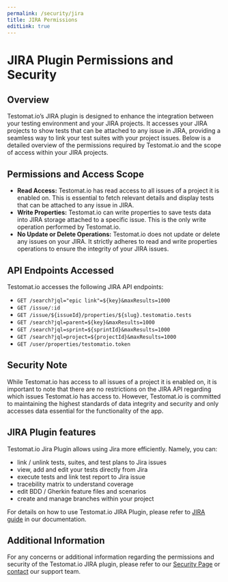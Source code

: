 ```yaml
---
permalink: /security/jira
title: JIRA Permissions
editLink: true
---
```


# JIRA Plugin Permissions and Security

## Overview
Testomat.io’s JIRA plugin is designed to enhance the integration between your testing environment and your JIRA projects. It accesses your JIRA projects to show tests that can be attached to any issue in JIRA, providing a seamless way to link your test suites with your project issues. Below is a detailed overview of the permissions required by Testomat.io and the scope of access within your JIRA projects.

## Permissions and Access Scope
- **Read Access:** Testomat.io has read access to all issues of a project it is enabled on. This is essential to fetch relevant details and display tests that can be attached to any issue in JIRA.
- **Write Properties:** Testomat.io can write properties to save tests data into JIRA storage attached to a specific issue. This is the only write operation performed by Testomat.io.
- **No Update or Delete Operations:** Testomat.io does not update or delete any issues on your JIRA. It strictly adheres to read and write properties operations to ensure the integrity of your JIRA issues.

## API Endpoints Accessed
Testomat.io accesses the following JIRA API endpoints:
- `GET /search?jql="epic link"=${key}&maxResults=1000`
- `GET /issue/:id`
- `GET /issue/${issueId}/properties/${slug}.testomatio.tests`
- `GET /search?jql=parent=${key}&maxResults=1000`
- `GET /search?jql=sprint=${sprintId}&maxResults=1000`
- `GET /search?jql=project=${projectId}&maxResults=1000`
- `GET /user/properties/testomatio.token`

## Security Note
While Testomat.io has access to all issues of a project it is enabled on, it is important to note that there are no restrictions on the JIRA API regarding which issues Testomat.io has access to. However, Testomat.io is committed to maintaining the highest standards of data integrity and security and only accesses data essential for the functionality of the app.

## JIRA Plugin features

Testomat.io Jira Plugin allows using Jira more efficiently. Namely, you can:

- link / unlink tests, suites, and test plans to Jira issues
- view, add and edit your tests directly from Jira
- execute tests and link test report to Jira issue
- tracebility matrix to understand coverage
- edit BDD / Gherkin feature files and scenarios
- create and manage branches within your project

For details on how to use Testomat.io JIRA Plugin, please refer to [JIRA guide](/usage/jira-plugin) in our documentation.

## Additional Information
For any concerns or additional information regarding the permissions and security of the Testomat.io JIRA plugin, please refer to our [Security Page](/security/overview) or [contact](/contact-us/contact-us) our support team.